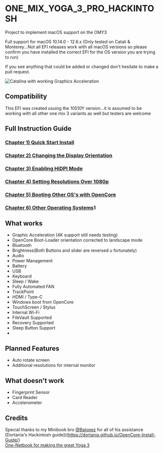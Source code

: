 # ONE_MIX_YOGA_3_PRO_HACKINTOSH
Project to implement macOS support on the OMY3

Full support for macOS 10.14.0 - 12.6.x (Only tested on Catali & Monterey...Not all EFI releases work with all macOS versions so please confirm you have installed the correct EFI for the OS version you are trying to run)

If you see anything that could be added or changed don't hesitate to make a pull request.

![Catalina with working Graphics Acceleration](/images/Catalina.jpeg)

##
## Compatibility
This EFI was created usuing the 10510Y version...it is assumed to be working with all other one mix 3 variants as well but testers are welcome

## Full Instruction Guide

### [Chapter 1) Quick Start Install](/1-QuickStart.md)
### [Chapter 2) Changing the Display Orientation](/3-Orientation.md)
### [Chapter 3) Enabling HiDPI Mode](/4-HiDPI.md)
### [Chapter 4) Setting Resolutions Over 1080p](/6-1080p&up.md)
### [Chapter 5) Booting Other OS's with OpenCore](/8-OtherOS&OC.md)
### [Chapter 6) Other Operating Systems](/9-OtherOS.md)1


## What works 

- Graphic Acceleration (4K support still needs testing)
- OpenCore Boot-Loader orientation corrected to landscape mode
- Bluetooth
- Brightness(Both Buttons and slider are reversed u fortunately)
- Audio
- Power Management
- Battery 
- USB
- Keyboard
- Sleep / Wake
- Fully Automated FAN
- TrackPoint 
- HDMI / Type-C
- Windows boot from OpenCore
- TouchScreen / Stylus
- Internal Wi-Fi 
- FileVault Supported
- Recovery Supported
- Sleep Button Support
- 
## Planned Features

- Auto rotate screen
- Additional resolutions for internal monitor

## What doesn't work

- Fingerprint Sensor
- Card Reader
- Accelerometer


## Credits
Special thanks to my Minibook bro [@Balopez](https://github.com/balopez83/One-Mix-3-Hackintosh) for all of his assistance
[Dortania's Hackintosh guide]((https://dortania.github.io/OpenCore-Install-Guide/) <br>
[One-Netbook for making the great Yoga 3](https://www.1netbook.com/) <br>
